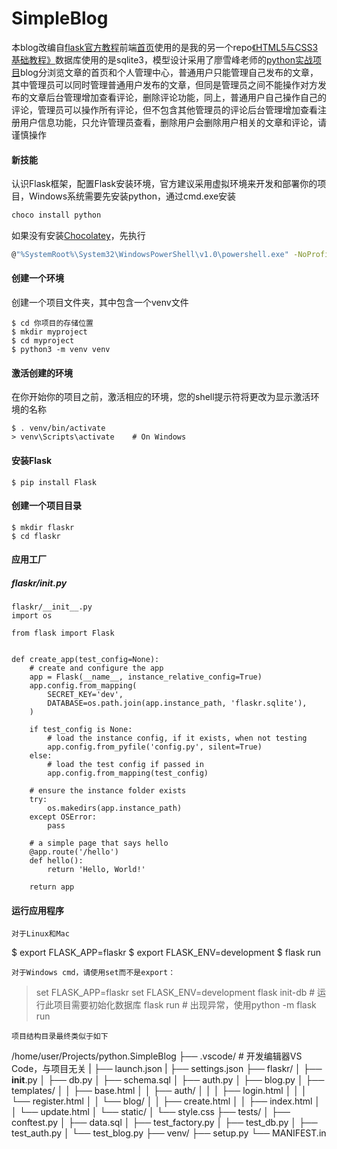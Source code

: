 # SimpleBlog
本blog改编自[flask官方教程](https://flask.palletsprojects.com/en/1.1.x/tutorial/#tutorial)前端[首页](https://github.com/sgal008/web.html-and-css-visual-quickstart-guide/blob/master/chapter-12/finished-page.html)使用的是我的另一个repo[《HTML5与CSS3基础教程》](https://github.com/sgal008/web.html-and-css-visual-quickstart-guide)数据库使用的是sqlite3，模型设计采用了廖雪峰老师的[python实战项目](https://www.liaoxuefeng.com/wiki/1016959663602400/1018490658464544)blog分浏览文章的首页和个人管理中心，普通用户只能管理自己发布的文章，其中管理员可以同时管理普通用户发布的文章，但同是管理员之间不能操作对方发布的文章后台管理增加查看评论，删除评论功能，同上，普通用户自己操作自己的评论，管理员可以操作所有评论，但不包含其他管理员的评论后台管理增加查看注册用户信息功能，只允许管理员查看，删除用户会删除用户相关的文章和评论，请谨慎操作
#### 新技能
认识Flask框架，配置Flask安装环境，官方建议采用虚拟环境来开发和部署你的项目，Windows系统需要先安装python，通过cmd.exe安装
```bash
choco install python
```
如果没有安装[Chocolatey](https://chocolatey.org/install#installing-chocolatey)，先执行
```bash
@"%SystemRoot%\System32\WindowsPowerShell\v1.0\powershell.exe" -NoProfile -InputFormat None -ExecutionPolicy Bypass -Command "iex ((New-Object System.Net.WebClient).DownloadString('https://chocolatey.org/install.ps1'))" && SET "PATH=%PATH%;%ALLUSERSPROFILE%\chocolatey\bin"
```
#### 创建一个环境
创建一个项目文件夹，其中包含一个venv文件
```
$ cd 你项目的存储位置
$ mkdir myproject
$ cd myproject
$ python3 -m venv venv
```
#### 激活创建的环境
在你开始你的项目之前，激活相应的环境，您的shell提示符将更改为显示激活环境的名称
```
$ . venv/bin/activate
> venv\Scripts\activate    # On Windows
```
#### 安装Flask
```
$ pip install Flask
```
#### 创建一个项目目录
```
$ mkdir flaskr
$ cd flaskr
```
#### 应用工厂
##### flaskr/_init_.py
```
flaskr/__init__.py
import os

from flask import Flask


def create_app(test_config=None):
    # create and configure the app
    app = Flask(__name__, instance_relative_config=True)
    app.config.from_mapping(
        SECRET_KEY='dev',
        DATABASE=os.path.join(app.instance_path, 'flaskr.sqlite'),
    )

    if test_config is None:
        # load the instance config, if it exists, when not testing
        app.config.from_pyfile('config.py', silent=True)
    else:
        # load the test config if passed in
        app.config.from_mapping(test_config)

    # ensure the instance folder exists
    try:
        os.makedirs(app.instance_path)
    except OSError:
        pass

    # a simple page that says hello
    @app.route('/hello')
    def hello():
        return 'Hello, World!'

    return app
```
#### 运行应用程序
```
对于Linux和Mac
```
$ export FLASK_APP=flaskr
$ export FLASK_ENV=development
$ flask run
```
对于Windows cmd，请使用set而不是export：
```
> set FLASK_APP=flaskr
> set FLASK_ENV=development
> flask init-db           # 运行此项目需要初始化数据库
> flask run               # 出现异常，使用python -m flask run
```
项目结构目录最终类似于如下
```
/home/user/Projects/python.SimpleBlog
├── .vscode/              # 开发编辑器VS Code，与项目无关
|   ├── launch.json
|   ├── settings.json
├── flaskr/
│   ├── __init__.py
│   ├── db.py
│   ├── schema.sql
│   ├── auth.py
│   ├── blog.py
│   ├── templates/
│   │   ├── base.html
│   │   ├── auth/
│   │   │   ├── login.html
│   │   │   └── register.html
│   │   └── blog/
│   │       ├── create.html
│   │       ├── index.html
│   │       └── update.html
│   └── static/
│       └── style.css
├── tests/
│   ├── conftest.py
│   ├── data.sql
│   ├── test_factory.py
│   ├── test_db.py
│   ├── test_auth.py
│   └── test_blog.py
├── venv/
├── setup.py
└── MANIFEST.in
